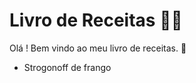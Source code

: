 # Livro de Receitas :man_cook:

Olá ! Bem vindo ao meu livro de receitas. :book:

- Strogonoff de frango

